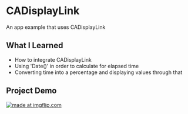 # CADisplayLink
An app example that uses CADisplayLink

## What I Learned
* How to integrate CADisplayLink
* Using 'Date()' in order to calculate for elapsed time 
* Converting time into a percentage and displaying values through that 

## Project Demo
<a href="https://imgflip.com/gif/2tlojx"><img src="https://i.imgflip.com/2tlojx.gif" title="made at imgflip.com"/></a>

